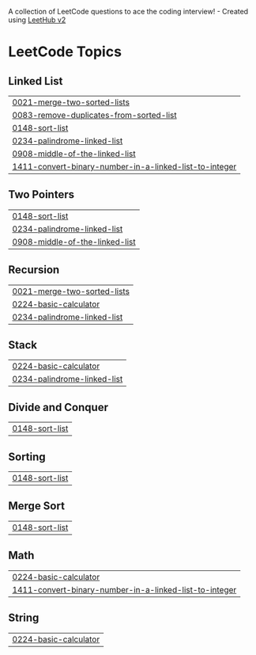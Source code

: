 A collection of LeetCode questions to ace the coding interview! - Created using [LeetHub v2](https://github.com/arunbhardwaj/LeetHub-2.0)
<!---LeetCode Topics Start-->
# LeetCode Topics
## Linked List
|  |
| ------- |
| [0021-merge-two-sorted-lists](https://github.com/hwangsaeyeon/LeetCode/tree/master/0021-merge-two-sorted-lists) |
| [0083-remove-duplicates-from-sorted-list](https://github.com/hwangsaeyeon/LeetCode/tree/master/0083-remove-duplicates-from-sorted-list) |
| [0148-sort-list](https://github.com/hwangsaeyeon/LeetCode/tree/master/0148-sort-list) |
| [0234-palindrome-linked-list](https://github.com/hwangsaeyeon/LeetCode/tree/master/0234-palindrome-linked-list) |
| [0908-middle-of-the-linked-list](https://github.com/hwangsaeyeon/LeetCode/tree/master/0908-middle-of-the-linked-list) |
| [1411-convert-binary-number-in-a-linked-list-to-integer](https://github.com/hwangsaeyeon/LeetCode/tree/master/1411-convert-binary-number-in-a-linked-list-to-integer) |
## Two Pointers
|  |
| ------- |
| [0148-sort-list](https://github.com/hwangsaeyeon/LeetCode/tree/master/0148-sort-list) |
| [0234-palindrome-linked-list](https://github.com/hwangsaeyeon/LeetCode/tree/master/0234-palindrome-linked-list) |
| [0908-middle-of-the-linked-list](https://github.com/hwangsaeyeon/LeetCode/tree/master/0908-middle-of-the-linked-list) |
## Recursion
|  |
| ------- |
| [0021-merge-two-sorted-lists](https://github.com/hwangsaeyeon/LeetCode/tree/master/0021-merge-two-sorted-lists) |
| [0224-basic-calculator](https://github.com/hwangsaeyeon/LeetCode/tree/master/0224-basic-calculator) |
| [0234-palindrome-linked-list](https://github.com/hwangsaeyeon/LeetCode/tree/master/0234-palindrome-linked-list) |
## Stack
|  |
| ------- |
| [0224-basic-calculator](https://github.com/hwangsaeyeon/LeetCode/tree/master/0224-basic-calculator) |
| [0234-palindrome-linked-list](https://github.com/hwangsaeyeon/LeetCode/tree/master/0234-palindrome-linked-list) |
## Divide and Conquer
|  |
| ------- |
| [0148-sort-list](https://github.com/hwangsaeyeon/LeetCode/tree/master/0148-sort-list) |
## Sorting
|  |
| ------- |
| [0148-sort-list](https://github.com/hwangsaeyeon/LeetCode/tree/master/0148-sort-list) |
## Merge Sort
|  |
| ------- |
| [0148-sort-list](https://github.com/hwangsaeyeon/LeetCode/tree/master/0148-sort-list) |
## Math
|  |
| ------- |
| [0224-basic-calculator](https://github.com/hwangsaeyeon/LeetCode/tree/master/0224-basic-calculator) |
| [1411-convert-binary-number-in-a-linked-list-to-integer](https://github.com/hwangsaeyeon/LeetCode/tree/master/1411-convert-binary-number-in-a-linked-list-to-integer) |
## String
|  |
| ------- |
| [0224-basic-calculator](https://github.com/hwangsaeyeon/LeetCode/tree/master/0224-basic-calculator) |
<!---LeetCode Topics End-->